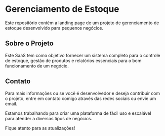 

# Gerenciamento de Estoque

Este repositório contém a landing page de um projeto de gerenciamento de estoque desenvolvido para pequenos negócios.

## Sobre o Projeto
Este SaaS tem como objetivo fornecer um sistema completo para o controle de estoque, gestão de produtos e relatórios essenciais para o bom funcionamento de um negócio.

## Contato
Para mais informações ou se você é desenvolvedor e deseja contribuir com o projeto, entre em contato comigo através das redes sociais ou envie um email.

Estamos trabalhando para criar uma plataforma de fácil uso e escalável para atender a diversos tipos de negócios.

Fique atento para as atualizações!
